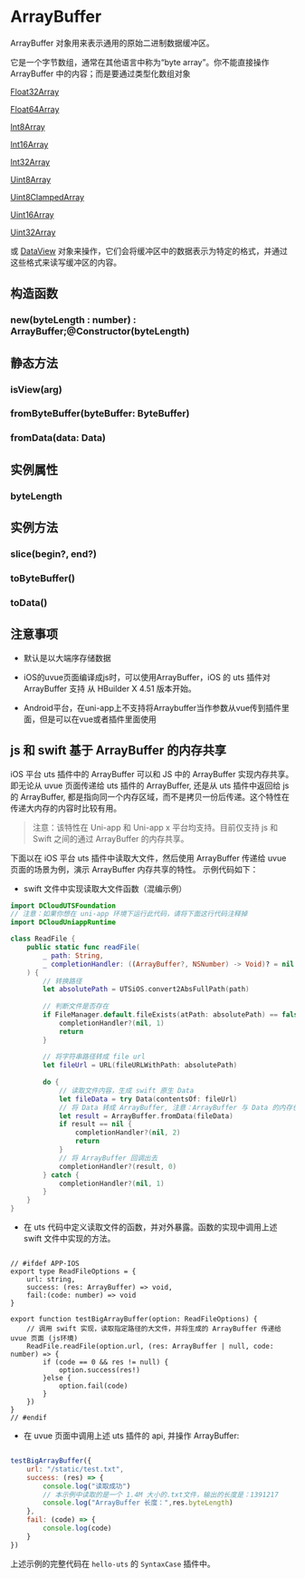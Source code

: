 # ArrayBuffer

ArrayBuffer 对象用来表示通用的原始二进制数据缓冲区。

它是一个字节数组，通常在其他语言中称为“byte array”。你不能直接操作 ArrayBuffer 中的内容；而是要通过类型化数组对象

[Float32Array](https://doc.dcloud.net.cn/uni-app-x/uts/buildin-object-api/float32array.html)

[Float64Array](https://doc.dcloud.net.cn/uni-app-x/uts/buildin-object-api/float64array.html)

[Int8Array](https://doc.dcloud.net.cn/uni-app-x/uts/buildin-object-api/int8array.html)

[Int16Array](https://doc.dcloud.net.cn/uni-app-x/uts/buildin-object-api/int16array.html)

[Int32Array](https://doc.dcloud.net.cn/uni-app-x/uts/buildin-object-api/int32array.html)

[Uint8Array](https://doc.dcloud.net.cn/uni-app-x/uts/buildin-object-api/uint8array.html)

[Uint8ClampedArray](https://doc.dcloud.net.cn/uni-app-x/uts/buildin-object-api/uint8clampedarray.html)

[Uint16Array](https://doc.dcloud.net.cn/uni-app-x/uts/buildin-object-api/uint16array.html)

[Uint32Array](https://doc.dcloud.net.cn/uni-app-x/uts/buildin-object-api/uint32array.html)

或 [DataView](https://doc.dcloud.net.cn/uni-app-x/uts/buildin-object-api/dataview.html) 对象来操作，它们会将缓冲区中的数据表示为特定的格式，并通过这些格式来读写缓冲区的内容。


## 构造函数


### new(byteLength : number) : ArrayBuffer;@Constructor(byteLength)

<!-- UTSJSON.ArrayBuffer.Constructor.description -->

<!-- UTSJSON.ArrayBuffer.Constructor.param -->

<!-- UTSJSON.ArrayBuffer.Constructor.returnValue -->

<!-- UTSJSON.ArrayBuffer.Constructor.test -->

<!-- UTSJSON.ArrayBuffer.Constructor.compatibility -->

<!-- UTSJSON.ArrayBuffer.Constructor.tutorial -->


## 静态方法


### isView(arg)

<!-- UTSJSON.ArrayBuffer.isView.description -->

<!-- UTSJSON.ArrayBuffer.isView.param -->

<!-- UTSJSON.ArrayBuffer.isView.returnValue -->

<!-- UTSJSON.ArrayBuffer.isView.test -->

<!-- UTSJSON.ArrayBuffer.isView.compatibility -->

<!-- UTSJSON.ArrayBuffer.isView.tutorial -->

### fromByteBuffer(byteBuffer: ByteBuffer)

<!-- UTSJSON.ArrayBuffer.fromByteBuffer.description -->

<!-- UTSJSON.ArrayBuffer.fromByteBuffer.param -->

<!-- UTSJSON.ArrayBuffer.fromByteBuffer.returnValue -->

<!-- UTSJSON.ArrayBuffer.fromByteBuffer.test -->

<!-- UTSJSON.ArrayBuffer.fromByteBuffer.compatibility -->

<!-- UTSJSON.ArrayBuffer.fromByteBuffer.tutorial -->

### fromData(data: Data)

<!-- UTSJSON.ArrayBuffer.fromData.description -->

<!-- UTSJSON.ArrayBuffer.fromData.param -->

<!-- UTSJSON.ArrayBuffer.fromData.returnValue -->

<!-- UTSJSON.ArrayBuffer.fromData.test -->

<!-- UTSJSON.ArrayBuffer.fromData.compatibility -->

<!-- UTSJSON.ArrayBuffer.fromData.tutorial -->

## 实例属性


### byteLength

<!-- UTSJSON.ArrayBuffer.byteLength.description -->

<!-- UTSJSON.ArrayBuffer.byteLength.param -->

<!-- UTSJSON.ArrayBuffer.byteLength.returnValue -->

<!-- UTSJSON.ArrayBuffer.byteLength.compatibility -->

<!-- UTSJSON.ArrayBuffer.byteLength.tutorial -->


## 实例方法


### slice(begin?, end?)

<!-- UTSJSON.ArrayBuffer.slice.description -->

<!-- UTSJSON.ArrayBuffer.slice.param -->

<!-- UTSJSON.ArrayBuffer.slice.returnValue -->

<!-- UTSJSON.ArrayBuffer.slice.test -->

<!-- UTSJSON.ArrayBuffer.slice.compatibility -->

<!-- UTSJSON.ArrayBuffer.slice.tutorial -->

### toByteBuffer()

<!-- UTSJSON.ArrayBuffer.toByteBuffer.description -->

<!-- UTSJSON.ArrayBuffer.toByteBuffer.param -->

<!-- UTSJSON.ArrayBuffer.toByteBuffer.returnValue -->

<!-- UTSJSON.ArrayBuffer.toByteBuffer.test -->

<!-- UTSJSON.ArrayBuffer.toByteBuffer.compatibility -->

<!-- UTSJSON.ArrayBuffer.toByteBuffer.tutorial -->

### toData()

<!-- UTSJSON.ArrayBuffer.toData.description -->

<!-- UTSJSON.ArrayBuffer.toData.param -->

<!-- UTSJSON.ArrayBuffer.toData.returnValue -->

<!-- UTSJSON.ArrayBuffer.toData.test -->

<!-- UTSJSON.ArrayBuffer.toData.compatibility -->

<!-- UTSJSON.ArrayBuffer.toData.tutorial -->


## 注意事项

- 默认是以大端序存储数据

- iOS的uvue页面编译成js时，可以使用ArrayBuffer，iOS 的 uts 插件对 ArrayBuffer 支持 从 HBuilder X 4.51 版本开始。

- Android平台，在uni-app上不支持将Arraybuffer当作参数从vue传到插件里面，但是可以在vue或者插件里面使用


## js 和 swift 基于 ArrayBuffer 的内存共享

iOS 平台 uts 插件中的 ArrayBuffer 可以和 JS 中的 ArrayBuffer 实现内存共享。即无论从 uvue 页面传递给 uts 插件的 ArrayBuffer, 还是从 uts 插件中返回给 js 的 ArrayBuffer, 都是指向同一个内存区域，而不是拷贝一份后传递。这个特性在传递大内存的内容时比较有用。

> 注意：该特性在 Uni-app 和 Uni-app x 平台均支持。目前仅支持 js 和 Swift 之间的通过 ArrayBuffer 的内存共享。

下面以在 iOS 平台 uts 插件中读取大文件，然后使用 ArrayBuffer 传递给 uvue 页面的场景为例，演示 ArrayBuffer 内存共享的特性。
示例代码如下：

- swift 文件中实现读取大文件函数（混编示例）

```swift
import DCloudUTSFoundation
// 注意：如果你想在 uni-app 环境下运行此代码，请将下面这行代码注释掉
import DCloudUniappRuntime

class ReadFile {
	public static func readFile(
	    _ path: String,
	    _ completionHandler: ((ArrayBuffer?, NSNumber) -> Void)? = nil
	) {
		// 转换路径
	    let absolutePath = UTSiOS.convert2AbsFullPath(path)
	
		// 判断文件是否存在 
	    if FileManager.default.fileExists(atPath: absolutePath) == false {
	        completionHandler?(nil, 1)
	        return
	    }
	    
		// 将字符串路径转成 file url
	    let fileUrl = URL(fileURLWithPath: absolutePath)
	    
	    do {
			// 读取文件内容，生成 swift 原生 Data
	        let fileData = try Data(contentsOf: fileUrl)
			// 将 Data 转成 ArrayBuffer, 注意：ArrayBuffer 与 Data 的内存也是共享的，内容的传递过程中也不存在内存复制。
	        let result = ArrayBuffer.fromData(fileData)
	        if result == nil {
	            completionHandler?(nil, 2)
	            return
	        }
			// 将 ArrayBuffer 回调出去
	        completionHandler?(result, 0)
	    } catch {
	        completionHandler?(nil, 1)
	    }
	}
}

```

- 在 uts 代码中定义读取文件的函数，并对外暴露。函数的实现中调用上述 swift 文件中实现的方法。

```uts

// #ifdef APP-IOS
export type ReadFileOptions = {
	url: string,
	success: (res: ArrayBuffer) => void,
	fail:(code: number) => void
}

export function testBigArrayBuffer(option: ReadFileOptions) {
	// 调用 swift 实现，读取指定路径的大文件，并将生成的 ArrayBuffer 传递给 uvue 页面 (js环境)
	ReadFile.readFile(option.url, (res: ArrayBuffer | null, code: number) => {
		if (code == 0 && res != null) {
			option.success(res!)  
		}else {
			option.fail(code)
		}
	})  
}
// #endif

```

- 在 uvue 页面中调用上述 uts 插件的 api, 并操作 ArrayBuffer:

```js

testBigArrayBuffer({
	url: "/static/test.txt",
	success: (res) => {
		console.log("读取成功")
		// 本示例中读取的是一个 1.4M 大小的.txt文件，输出的长度是：1391217
		console.log("ArrayBuffer 长度：",res.byteLength)
	},
	fail: (code) => {
		console.log(code)
	}
})

```

上述示例的完整代码在 `hello-uts` 的 `SyntaxCase` 插件中。 
